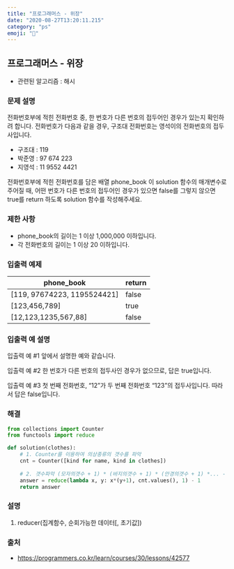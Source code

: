 ```yaml
---
title: "프로그래머스 - 위장"
date: "2020-08-27T13:20:11.215"
category: "ps"
emoji: "👚"
---
```


## 프로그래머스 - 위장

- 관련된 알고리즘 : 해시

### 문제 설명

전화번호부에 적힌 전화번호 중, 한 번호가 다른 번호의 접두어인 경우가 있는지 확인하려 합니다.
전화번호가 다음과 같을 경우, 구조대 전화번호는 영석이의 전화번호의 접두사입니다.

- 구조대 : 119
- 박준영 : 97 674 223
- 지영석 : 11 9552 4421

전화번호부에 적힌 전화번호를 담은 배열 phone_book 이 solution 함수의 매개변수로 주어질 때, 어떤 번호가 다른 번호의 접두어인 경우가 있으면 false를 그렇지 않으면 true를 return 하도록 solution 함수를 작성해주세요.

### 제한 사항

- phone_book의 길이는 1 이상 1,000,000 이하입니다.
- 각 전화번호의 길이는 1 이상 20 이하입니다.

### 입출력 예제

| phone_book                  | return |
| --------------------------- | ------ |
| [119, 97674223, 1195524421] | false  |
| [123,456,789]               | true   |
| [12,123,1235,567,88]        | false  |

### 입출력 예 설명

입출력 예 #1
앞에서 설명한 예와 같습니다.

입출력 예 #2
한 번호가 다른 번호의 접두사인 경우가 없으므로, 답은 true입니다.

입출력 예 #3
첫 번째 전화번호, “12”가 두 번째 전화번호 “123”의 접두사입니다. 따라서 답은 false입니다.

### 해결

```python
from collections import Counter
from functools import reduce

def solution(clothes):
    # 1. Counter를 이용하여 의상종류의 갯수를 파악
    cnt = Counter([kind for name, kind in clothes])
    
    # 2. 갯수파악 (모자의갯수 + 1) * (바지의갯수 + 1) * (안경의갯수 + 1) *... - 1
    answer = reduce(lambda x, y: x*(y+1), cnt.values(), 1) - 1
    return answer
```

### 설명

1. reducer(집계함수, 순회가능한 데이터[, 초기값])

### 출처

- https://programmers.co.kr/learn/courses/30/lessons/42577
